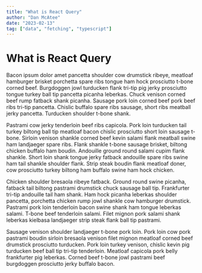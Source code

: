 ```yaml
---
title: "What is React Query"
author: "Dan McAtee"
date: "2023-02-13"
tag: ["data", "fetching", "typescript"]
---
```


# What is React Query

Bacon ipsum dolor amet pancetta shoulder cow drumstick ribeye, meatloaf hamburger brisket porchetta spare ribs tongue ham hock prosciutto t-bone corned beef. Burgdoggen jowl turducken flank tri-tip pig jerky prosciutto tongue turkey ball tip pancetta picanha leberkas. Chuck venison corned beef rump fatback shank picanha. Sausage pork loin corned beef pork beef ribs tri-tip pancetta. Chislic buffalo spare ribs sausage, short ribs meatball jerky pancetta. Turducken shoulder t-bone shank.

Pastrami cow jerky tenderloin beef ribs capicola. Pork loin turducken tail turkey biltong ball tip meatloaf bacon chislic prosciutto short loin sausage t-bone. Sirloin venison shankle corned beef kevin salami flank meatball swine ham landjaeger spare ribs. Flank shankle t-bone sausage brisket, biltong chicken buffalo ham boudin. Andouille ground round salami cupim flank shankle. Short loin shank tongue jerky fatback andouille spare ribs swine ham tail shankle shoulder flank. Strip steak boudin flank meatloaf doner, cow prosciutto turkey biltong ham buffalo swine ham hock chicken.

Chicken shoulder bresaola ribeye fatback. Ground round swine picanha, fatback tail biltong pastrami drumstick chuck sausage ball tip. Frankfurter tri-tip andouille tail ham shank. Ham hock picanha leberkas shoulder pancetta, porchetta chicken rump jowl shankle cow hamburger drumstick. Pastrami pork loin tenderloin bacon swine shank ham tongue leberkas salami. T-bone beef tenderloin salami. Filet mignon pork salami shank leberkas kielbasa landjaeger strip steak flank ball tip pastrami.

Sausage venison shoulder landjaeger t-bone pork loin. Pork loin cow pork pastrami boudin sirloin bresaola venison filet mignon meatloaf corned beef drumstick prosciutto turducken. Pork loin turkey venison, chislic kevin pig turducken beef ball tip tri-tip tenderloin. Meatloaf capicola pork belly frankfurter pig leberkas. Corned beef t-bone jowl pastrami beef burgdoggen prosciutto jerky buffalo bacon.
